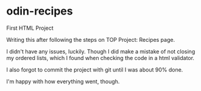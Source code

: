 # odin-recipes
First HTML Project

Writing this after following the steps on TOP Project: Recipes page.

I didn't have any issues, luckily. Though I did make a mistake of not closing my ordered lists, which I found when checking the code in a html validator.

I also forgot to commit the project with git until I was about 90% done.

I'm happy with how everything went, though.